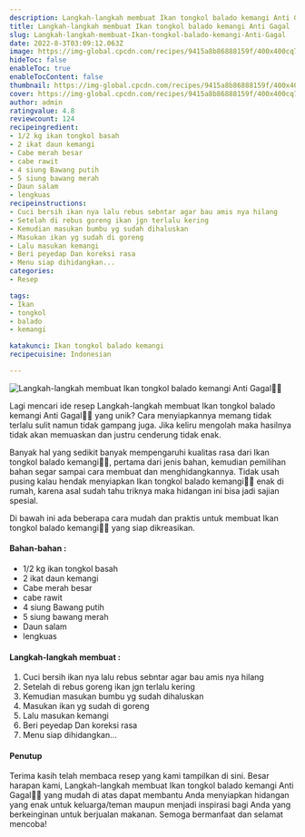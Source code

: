 ```yaml
---
description: Langkah-langkah membuat Ikan tongkol balado kemangi Anti Gagal"
title: Langkah-langkah membuat Ikan tongkol balado kemangi Anti Gagal
slug: Langkah-langkah-membuat-Ikan-tongkol-balado-kemangi-Anti-Gagal
date: 2022-8-3T03:09:12.063Z
image: https://img-global.cpcdn.com/recipes/9415a8b86888159f/400x400cq70/photo.jpg
hideToc: false
enableToc: true
enableTocContent: false
thumbnail: https://img-global.cpcdn.com/recipes/9415a8b86888159f/400x400cq70/photo.jpg
cover: https://img-global.cpcdn.com/recipes/9415a8b86888159f/400x400cq70/photo.jpg
author: admin
ratingvalue: 4.8
reviewcount: 124
recipeingredient:
- 1/2 kg ikan tongkol basah
- 2 ikat daun kemangi
- Cabe merah besar
- cabe rawit
- 4 siung Bawang putih
- 5 siung bawang merah
- Daun salam
- lengkuas
recipeinstructions:
- Cuci bersih ikan nya lalu rebus sebntar agar bau amis nya hilang
- Setelah di rebus goreng ikan jgn terlalu kering
- Kemudian masukan bumbu yg sudah dihaluskan
- Masukan ikan yg sudah di goreng
- Lalu masukan kemangi
- Beri peyedap Dan koreksi rasa
- Menu siap dihidangkan...
categories:
- Resep

tags:
- Ikan
- tongkol
- balado
- kemangi

katakunci: Ikan tongkol balado kemangi
recipecuisine: Indonesian

---
```


![Langkah-langkah membuat Ikan tongkol balado kemangi Anti Gagal👩‍🍳](https://img-global.cpcdn.com/recipes/9415a8b86888159f/400x400cq70/photo.jpg)

Lagi mencari ide resep Langkah-langkah membuat Ikan tongkol balado kemangi Anti Gagal👩‍🍳 yang unik? Cara menyiapkannya memang tidak terlalu sulit namun tidak gampang juga. Jika keliru mengolah maka hasilnya tidak akan memuaskan dan justru cenderung tidak enak.

Banyak hal yang sedikit banyak mempengaruhi kualitas rasa dari Ikan tongkol balado kemangi👩‍🍳, pertama dari jenis bahan, kemudian pemilihan bahan segar sampai cara membuat dan menghidangkannya. Tidak usah pusing kalau hendak menyiapkan Ikan tongkol balado kemangi👩‍🍳 enak di rumah, karena asal sudah tahu triknya maka hidangan ini bisa jadi sajian spesial.

Di bawah ini ada beberapa cara mudah dan praktis untuk membuat Ikan tongkol balado kemangi👩‍🍳 yang siap dikreasikan.

<!--inarticleads1-->

#### Bahan-bahan :

- 1/2 kg ikan tongkol basah
- 2 ikat daun kemangi
- Cabe merah besar
- cabe rawit
- 4 siung Bawang putih
- 5 siung bawang merah
- Daun salam
- lengkuas

<!--inarticleads2-->

#### Langkah-langkah membuat :

1. Cuci bersih ikan nya lalu rebus sebntar agar bau amis nya hilang
1. Setelah di rebus goreng ikan jgn terlalu kering
1. Kemudian masukan bumbu yg sudah dihaluskan
1. Masukan ikan yg sudah di goreng
1. Lalu masukan kemangi
1. Beri peyedap Dan koreksi rasa
1. Menu siap dihidangkan...

#### Penutup

Terima kasih telah membaca resep yang kami tampilkan di sini. Besar harapan kami, Langkah-langkah membuat Ikan tongkol balado kemangi Anti Gagal👩‍🍳 yang mudah di atas dapat membantu Anda menyiapkan hidangan yang enak untuk keluarga/teman maupun menjadi inspirasi bagi Anda yang berkeinginan untuk berjualan makanan. Semoga bermanfaat dan selamat mencoba!